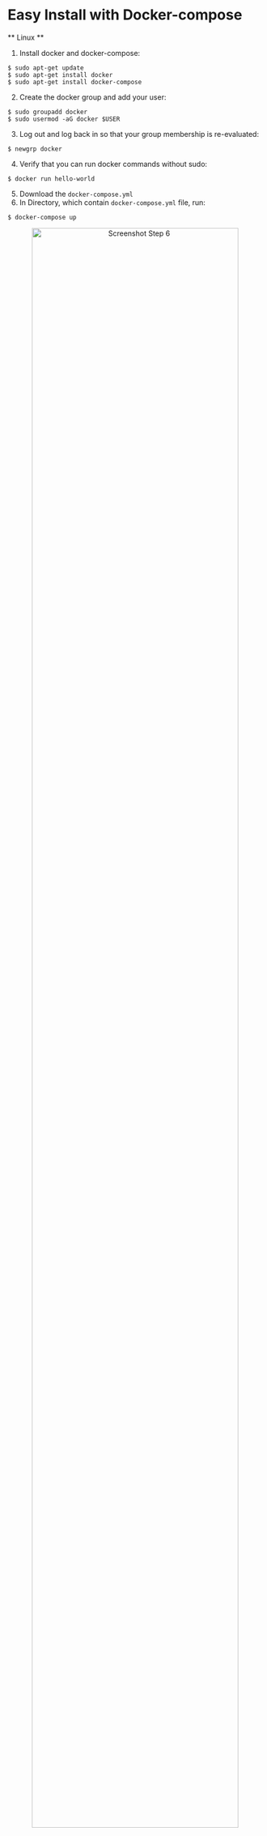 # Easy Install with Docker-compose

** Linux **
1. Install docker and docker-compose:
  ```
  $ sudo apt-get update 
  $ sudo apt-get install docker 
  $ sudo apt-get install docker-compose
  ```
2. Create the docker group and add your user:
  ```
  $ sudo groupadd docker
  $ sudo usermod -aG docker $USER
  ```
3. Log out and log back in so that your group membership is re-evaluated:
  ```
  $ newgrp docker 
  ```
4. Verify that you can run docker commands without sudo:
  ```
  $ docker run hello-world
  ```
5. Download the `docker-compose.yml`
6. In Directory, which contain `docker-compose.yml` file, run:
  ```
  $ docker-compose up
  ```

<div align='center'>
<img src="https://github.com/nvatuan/PBL6/blob/docker/docker-compose-up-commands.png" width="90%" alt="Screenshot Step 6">
</div>


Or if you prefer to run them in detach mode:
  ```
  $ docker-compose up -d
  ```
  

